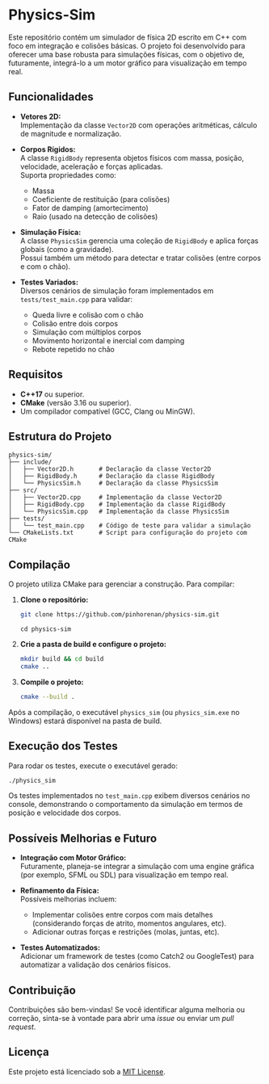 # Physics-Sim

Este repositório contém um simulador de física 2D escrito em C++ com foco em integração e colisões básicas. O projeto foi desenvolvido para oferecer uma base robusta para simulações físicas, com o objetivo de, futuramente, integrá-lo a um motor gráfico para visualização em tempo real.

## Funcionalidades

- **Vetores 2D:**  
  Implementação da classe `Vector2D` com operações aritméticas, cálculo de magnitude e normalização.

- **Corpos Rígidos:**  
  A classe `RigidBody` representa objetos físicos com massa, posição, velocidade, aceleração e forças aplicadas.  
  Suporta propriedades como:
    - Massa
    - Coeficiente de restituição (para colisões)
    - Fator de damping (amortecimento)
    - Raio (usado na detecção de colisões)

- **Simulação Física:**  
  A classe `PhysicsSim` gerencia uma coleção de `RigidBody` e aplica forças globais (como a gravidade).  
  Possui também um método para detectar e tratar colisões (entre corpos e com o chão).

- **Testes Variados:**  
  Diversos cenários de simulação foram implementados em `tests/test_main.cpp` para validar:
    - Queda livre e colisão com o chão
    - Colisão entre dois corpos
    - Simulação com múltiplos corpos
    - Movimento horizontal e inercial com damping
    - Rebote repetido no chão

## Requisitos

- **C++17** ou superior.
- **CMake** (versão 3.16 ou superior).
- Um compilador compatível (GCC, Clang ou MinGW).

## Estrutura do Projeto

```
physics-sim/
├── include/
│   ├── Vector2D.h       # Declaração da classe Vector2D
│   ├── RigidBody.h      # Declaração da classe RigidBody
│   └── PhysicsSim.h     # Declaração da classe PhysicsSim
├── src/
│   ├── Vector2D.cpp     # Implementação da classe Vector2D
│   ├── RigidBody.cpp    # Implementação da classe RigidBody
│   └── PhysicsSim.cpp   # Implementação da classe PhysicsSim
├── tests/
│   └── test_main.cpp    # Código de teste para validar a simulação
└── CMakeLists.txt       # Script para configuração do projeto com CMake
```

## Compilação

O projeto utiliza CMake para gerenciar a construção. Para compilar:

1. **Clone o repositório:**

   ```bash
   git clone https://github.com/pinhorenan/physics-sim.git
   ```
   ```
   cd physics-sim
   ```

2. **Crie a pasta de build e configure o projeto:**

   ```bash
   mkdir build && cd build
   cmake ..
   ```

3. **Compile o projeto:**

   ```bash
   cmake --build .
   ```

Após a compilação, o executável `physics_sim` (ou `physics_sim.exe` no Windows) estará disponível na pasta de build.

## Execução dos Testes

Para rodar os testes, execute o executável gerado:

```bash
./physics_sim
```

Os testes implementados no `test_main.cpp` exibem diversos cenários no console, demonstrando o comportamento da simulação em termos de posição e velocidade dos corpos.

## Possíveis Melhorias e Futuro

- **Integração com Motor Gráfico:**  
  Futuramente, planeja-se integrar a simulação com uma engine gráfica (por exemplo, SFML ou SDL) para visualização em tempo real.

- **Refinamento da Física:**  
  Possíveis melhorias incluem:
    - Implementar colisões entre corpos com mais detalhes (considerando forças de atrito, momentos angulares, etc).
    - Adicionar outras forças e restrições (molas, juntas, etc).

- **Testes Automatizados:**  
  Adicionar um framework de testes (como Catch2 ou GoogleTest) para automatizar a validação dos cenários físicos.

## Contribuição

Contribuições são bem-vindas! Se você identificar alguma melhoria ou correção, sinta-se à vontade para abrir uma _issue_ ou enviar um _pull request_.

## Licença

Este projeto está licenciado sob a [MIT License](LICENSE).
